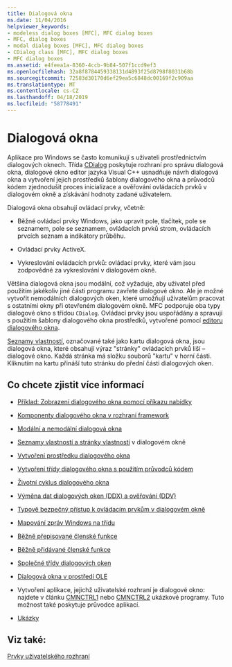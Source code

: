 ```yaml
---
title: Dialogová okna
ms.date: 11/04/2016
helpviewer_keywords:
- modeless dialog boxes [MFC], MFC dialog boxes
- MFC, dialog boxes
- modal dialog boxes [MFC], MFC dialog boxes
- CDialog class [MFC], MFC dialog boxes
- MFC dialog boxes
ms.assetid: e4feea1a-8360-4ccb-9b84-507f1ccd9ef3
ms.openlocfilehash: 32a8f8784459338131d4893f25d8798f8031b68b
ms.sourcegitcommit: 72583d30170d6ef29ea5c6848dc00169f2c909aa
ms.translationtype: MT
ms.contentlocale: cs-CZ
ms.lasthandoff: 04/18/2019
ms.locfileid: "58778491"
---
```

# <a name="dialog-boxes"></a>Dialogová okna

Aplikace pro Windows se často komunikují s uživateli prostřednictvím dialogových oknech. Třída [CDialog](../mfc/reference/cdialog-class.md) poskytuje rozhraní pro správu dialogová okna, dialogové okno editor jazyka Visual C++ usnadňuje návrh dialogová okna a vytvoření jejich prostředků šablony dialogového okna a průvodců kódem zjednodušit proces inicializace a ověřování ovládacích prvků v dialogovém okně a získávání hodnoty zadané uživatelem.

Dialogová okna obsahují ovládací prvky, včetně:

- Běžné ovládací prvky Windows, jako upravit pole, tlačítek, pole se seznamem, pole se seznamem, ovládacích prvků strom, ovládacích prvcích seznam a indikátory průběhu.

- Ovládací prvky ActiveX.

- Vykreslování ovládacích prvků: ovládací prvky, které vám jsou zodpovědné za vykreslování v dialogovém okně.

Většina dialogová okna jsou modální, což vyžaduje, aby uživatel před použitím jakékoliv jiné části programu zavřete dialogové okno. Ale je možné vytvořit nemodálních dialogových oken, které umožňují uživatelům pracovat s ostatními okny při otevřeném dialogovém okně. MFC podporuje oba typy dialogové okno s třídou `CDialog`. Ovládací prvky jsou uspořádány a spravují s použitím šablony dialogového okna prostředků, vytvořené pomocí [editoru dialogového okna](../windows/dialog-editor.md).

[Seznamy vlastností](../mfc/property-sheets-mfc.md), označované také jako kartu dialogová okna, jsou dialogová okna, které obsahují výraz "stránky" ovládacích prvků liší – dialogové okno. Každá stránka má složku souborů "kartu" v horní části. Kliknutím na kartu přináší tuto stránku do přední části dialogových oken.

## <a name="what-do-you-want-to-know-more-about"></a>Co chcete zjistit více informací

- [Příklad: Zobrazení dialogového okna pomocí příkazu nabídky](../mfc/example-displaying-a-dialog-box-via-a-menu-command.md)

- [Komponenty dialogového okna v rozhraní framework](../mfc/dialog-box-components-in-the-framework.md)

- [Modální a nemodální dialogová okna](../mfc/modal-and-modeless-dialog-boxes.md)

- [Seznamy vlastností a stránky vlastností](../mfc/property-sheets-and-property-pages-mfc.md) v dialogovém okně

- [Vytvoření prostředku dialogového okna](../mfc/creating-the-dialog-resource.md)

- [Vytvoření třídy dialogového okna s použitím průvodců kódem](../mfc/creating-a-dialog-class-with-code-wizards.md)

- [Životní cyklus dialogového okna](../mfc/life-cycle-of-a-dialog-box.md)

- [Výměna dat dialogových oken (DDX) a ověřování (DDV)](../mfc/dialog-data-exchange-and-validation.md)

- [Typově bezpečný přístup k ovládacím prvkům v dialogovém okně](../mfc/type-safe-access-to-controls-in-a-dialog-box.md)

- [Mapování zpráv Windows na třídu](../mfc/mapping-windows-messages-to-your-class.md)

- [Běžně přepisované členské funkce](../mfc/commonly-overridden-member-functions.md)

- [Běžně přidávané členské funkce](../mfc/commonly-added-member-functions.md)

- [Společné třídy dialogových oken](../mfc/common-dialog-classes.md)

- [Dialogová okna v prostředí OLE](../mfc/dialog-boxes-in-ole.md)

- Vytvoření aplikace, jejichž uživatelské rozhraní je dialogové okno: najdete v článku [CMNCTRL1](../overview/visual-cpp-samples.md) nebo [CMNCTRL2](../overview/visual-cpp-samples.md) ukázkové programy. Tuto možnost také poskytuje průvodce aplikací.

- [Ukázky](../mfc/dialog-sample-list.md)

## <a name="see-also"></a>Viz také:

[Prvky uživatelského rozhraní](../mfc/user-interface-elements-mfc.md)
